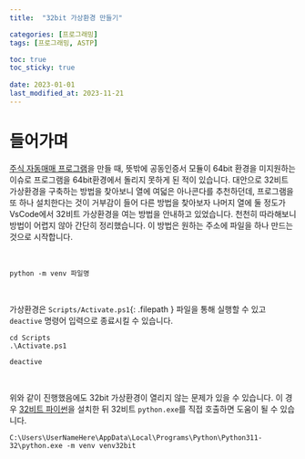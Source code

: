 ```yaml
---
title:  "32bit 가상환경 만들기"

categories: [프로그래밍]
tags: [프로그래밍, ASTP]

toc: true
toc_sticky: true
 
date: 2023-01-01
last_modified_at: 2023-11-21
---
```


# 들어가며

[주식 자동매매 프로그램](https://kiw6024.github.io/posts/ASTP/)을 만들 때, 뜻밖에 공동인증서 모듈이 64bit 환경을 미지원하는 이슈로 프로그램을 64bit환경에서 돌리지 못하게 된 적이 있습니다. 대안으로 32비트 가상환경을 구축하는 방법을 찾아보니 열에 여덟은 아나콘다를 추천하던데, 프로그램을 또 하나 설치한다는 것이 거부감이 들어 다른 방법을 찾아보자 나머지 열에 둘 정도가 VsCode에서 32비트 가상환경을 여는 방법을 안내하고 있었습니다. 천천히 따라해보니 방법이 어렵지 않아 간단히 정리했습니다. 이 방법은 원하는 주소에 파일을 하나 만드는 것으로 시작합니다.

<br>

```terminal
python -m venv 파일명
```

<br>

가상환경은 `Scripts/Activate.ps1`{: .filepath } 파일을 통해 실행할 수 있고 `deactive` 명령어 입력으로 종료시킬 수 있습니다.


```terminal
cd Scripts
.\Activate.ps1
```

```terminal
deactive
```

<br>

위와 같이 진행했음에도 32bit 가상환경이 열리지 않는 문제가 있을 수 있습니다. 이 경우 [32비트 파이썬](https://www.python.org/downloads/windows/)을 설치한 뒤 32비트 `python.exe`를 직접 호출하면 도움이 될 수 있습니다.

```terminal
C:\Users\UserNameHere\AppData\Local\Programs\Python\Python311-32\python.exe -m venv venv32bit
```
